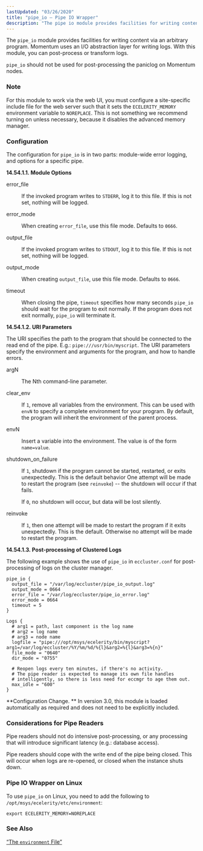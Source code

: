 ```yaml
---
lastUpdated: "03/26/2020"
title: "pipe_io – Pipe IO Wrapper"
description: "The pipe io module provides facilities for writing content via an arbitrary program Momentum uses an I O abstraction layer for writing logs With this module you can post process or transform logs pipe io should not be used for post processing the paniclog on Momentum nodes For this module..."
---
```


<a name="idp20792464"></a> 

The `pipe_io` module provides facilities for writing content via an arbitrary program. Momentum uses an I/O abstraction layer for writing logs. With this module, you can post-process or transform logs.

`pipe_io` should not be used for post-processing the paniclog on Momentum nodes.

### Note

For this module to work via the web UI, you must configure a site-specific include file for the web server such that it sets the `ECELERITY_MEMORY` environment variable to `NOREPLACE`. This is not something we recommend turning on unless necessary, because it disables the advanced memory manager.

### <a name="idp20798144"></a> Configuration

The configuration for `pipe_io` is in two parts: module-wide error logging, and options for a specific pipe.

**<a name="idp20800160"></a> 14.54.1.1. Module Options**

<dl class="variablelist">

<dt>error_file</dt>

<dd>

If the invoked program writes to `STDERR`, log it to this file. If this is not set, nothing will be logged.

</dd>

<dt>error_mode</dt>

<dd>

When creating `error_file`, use this file mode. Defaults to `0666`.

</dd>

<dt>output_file</dt>

<dd>

If the invoked program writes to `STDOUT`, log it to this file. If this is not set, nothing will be logged.

</dd>

<dt>output_mode</dt>

<dd>

When creating `output_file`, use this file mode. Defaults to `0666`.

</dd>

<dt>timeout</dt>

<dd>

When closing the pipe, `timeout` specifies how many seconds `pipe_io` should wait for the program to exit normally. If the program does not exit normally, `pipe_io` will terminate it.

</dd>

</dl>

**<a name="idp20814368"></a> 14.54.1.2. URI Parameters**

The URI specifies the path to the program that should be connected to the read end of the pipe. E.g.: `pipe:///usr/bin/myscript`. The URI parameters specify the environment and arguments for the program, and how to handle errors.

<dl class="variablelist">

<dt>argN</dt>

<dd>

The Nth command-line parameter.

</dd>

<dt>clear_env</dt>

<dd>

If `1`, remove all variables from the environment. This can be used with `envN` to specify a complete environment for your program. By default, the program will inherit the environment of the parent process.

</dd>

<dt>envN</dt>

<dd>

Insert a variable into the environment. The value is of the form `name=value`.

</dd>

<dt>shutdown_on_failure</dt>

<dd>

If `1`, shutdown if the program cannot be started, restarted, or exits unexpectedly. This is the default behavior One attempt will be made to restart the program (see `reinvoke`) -- the shutdown will occur if that fails.

If `0`, no shutdown will occur, but data will be lost silently.

</dd>

<dt>reinvoke</dt>

<dd>

If `1`, then one attempt will be made to restart the program if it exits unexpectedly. This is the default. Otherwise no attempt will be made to restart the program.

</dd>

</dl>

**<a name="idp20829408"></a> 14.54.1.3. Post-processing of Clustered Logs**

The following example shows the use of `pipe_io` in `eccluster.conf` for post-processing of logs on the cluster manager.

<a name="example.pipe_io.3"></a> 


```
pipe_io {
  output_file = "/var/log/eccluster/pipe_io_output.log"
  output_mode = 0664
  error_file = "/var/log/eccluster/pipe_io_error.log"
  error_mode = 0664
  timeout = 5
}

Logs {
  # arg1 = path, last component is the log name
  # arg2 = log name
  # arg3 = node name
  logfile = "pipe:///opt/msys/ecelerity/bin/myscript?arg1=/var/log/eccluster/%Y/%m/%d/%{l}&arg2=%{l}&arg3=%{n}"
  file_mode = "0640"
  dir_mode = "0755"

  # Reopen logs every ten minutes, if there's no activity.
  # The pipe reader is expected to manage its own file handles
  # intelligently, so there is less need for eccmgr to age them out.
  max_idle = "600"
}
```

**Configuration Change. ** In version 3.0, this module is loaded automatically as required and does not need to be explicitly included.

### <a name="idp20838064"></a> Considerations for Pipe Readers

Pipe readers should not do intensive post-processing, or any processing that will introduce significant latency (e.g.: database access).

Pipe readers should cope with the write end of the pipe being closed. This will occur when logs are re-opened, or closed when the instance shuts down.

### <a name="modules.pipeio.environment.file"></a> Pipe IO Wrapper on Linux

To use `pipe_io` on Linux, you need to add the following to `/opt/msys/ecelerity/etc/environment`:

`export ECELERITY_MEMORY=NOREPLACE`
### <a name="idp20844320"></a> See Also

[“The `environment` File”](/momentum/3/3-reference/conf-ecelerity-conf#conf.environment.file)